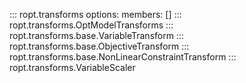 ::: ropt.transforms
    options:
        members: []
::: ropt.transforms.OptModelTransforms
::: ropt.transforms.base.VariableTransform
::: ropt.transforms.base.ObjectiveTransform
::: ropt.transforms.base.NonLinearConstraintTransform
::: ropt.transforms.VariableScaler
